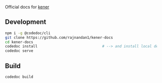 Official docs for [kener](https://kener.ing)

## Development

```bash
npm i -g @codedoc/cli         
git clone https://github.com/rajnandan1/kener-docs
cd kener-docs
codedoc install                              # --> and install local dependencies.
codedoc serve
```

## Build

```bash
codedoc build
```
